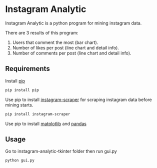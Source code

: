 # Instagram Analytic

Instagram Analytic is a python program for mining instagram data.

There are 3 results of this program:
1. Users that comment the most (bar chart).
2. Number of likes per post (line chart and detail info).
3. Number of comments per post (line chart and detail info).

## Requirements

Install [pip](https://pypi.org/project/pip/)

```bash
pip install pip
```

Use pip to install [instagram-scraper](https://github.com/rarcega/instagram-scraper) for scraping instagram data before mining starts.

```bash
pip install instagram-scraper
```

Use pip to install [matplotlib](https://matplotlib.org/users/installing.html) and [pandas](https://pandas.pydata.org/)

## Usage

Go to instagram-analytic-tkinter folder then run gui.py

```bash
python gui.py
```